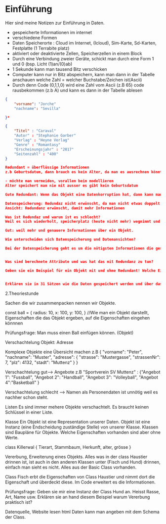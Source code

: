 # Einführung

Hier sind meine Notizen zur Einführung in Daten.

- gespeicherte Informationen im internet
- verschiedene Formen
- Daten Speicherorte : Cloud im Internet, (Icloud), Sim-Karte, Sd-Karten,
  Festplatte (1 Terrabite platz)
- aktiviert oder deaktivierte Zellen, Speicherzellen in einem Block
- Durch eine Verbindung zweier Geräte, schickt man durch eine Form 1 und 0 (bsp.
  Licht (1)an/(0)ab)
- 1 Sekunde kann man tausend Bitz verschicken
- Computer kann nur in Bitz abspeichern, kann man dann in der Tabelle anschauen
  welche Zahl = welcher Buchstabe/Zeichen ist(Ascii)
- Durch denn Code (0,1,1,0) wird eine Zahl vom Ascii (z.B 65) code rausbekommen
  (z.b A) und kann es dann in der Tabelle ablesen

```JSON
{
    "vorname": "Jorche"
    "nachname": "Sevilla"

}*
```

```JSON
{
    "Titel" : "Caraval"
    "Autor" : "Stephanie Garber"
    "Verlag" : "Heyne Verlag"
    "Genre" : "Romantasy"
    "Erscheinungsjahr" : "2017"
    "Seitenzahl" : "400"
}

Redundant = überflüssige Informationen
z.b Geburtsdatum, dann brauch es kein Alter, da man es ausrechnen könnte

- möchte man vermeiden, vorallem beim modellieren
Alter speichert man nie mit ausser es gibt kein Geburtsdatum

Gute Redundant: Wenn das Objekt eine Datenkorruption hat, dann kann man es prüfen ob dies stimmt.

Datenspeicherung: Redundaz nicht erwünscht, da man nicht etwas doppelt haben möchte
Ansicht: Redundanz erwünscht, damit mehr Informationen

Was ist Redundaz und warum ist es schlecht?
Weil es sich wiederholt, speicherplatz (heute nicht mehr) wegnimmt und unnötige Information. Daten immer anpassen, Datenübersicht ist zu viel = unübersichtlich.

Gut: weil mehr und genauere Informationen über ein Objekt.

Wie unterscheiden sich Datenspeicherung und Datenansichten?

Bei der Datenspeicherung geht es um die nötigsten Informationen die gespeichert werden sollen. Bei der Datenansicht ist das wichtigste an Informationen gegeben, doch werden auch detailiertere Dinge aufgeschrieben.


Was sind berechnete Attribute und was hat das mit Redundanz zu tun?

Geben sie ein Beispiel für ein Objekt mit und ohne Redundant! Welche Eigenschaften sind Redundant?


Erklären sie in 31 Sätzen wie die Daten gespeichert werden und über das Internet/Gerät übertragen werden?

```

2.Theoriestunde

Sachen die wir zusammenpacken nennen wir Objekte.

const ball = { radius: 10, x: 100, y: 100, } //Wie man ein Objekt darstellt,
Eigenschaften die das Objekt ergeben, auf die Eigenschaften eingehen könnnen

Prüfungsfrage: Man muss einen Ball einfügen können. (Objekt)

Verschachtelung Objekt: Adresse

Komplexe Objekte eine Übersicht machen z.B { "vorname": "Peter", "nachname":
"Muster", "adresse": { "strasse": "Mustergasse", "strassenNr": 7, "plz": 4132,
"stadt": "Muttenz" } }

Verschachtelung gut--> Angebote z.B "Sportverein SV Muttenz" : {"Angebot 1":
"Fussball", "Angebot 2": "Handball", "Angebot 3": "Volleyball", "Angebot
4":"Basketball" }

Verschachtelung schlecht --> Namen als Personendaten ist unnötig weil es nachher
schon steht.

Listen Es sind immer mehere Objekte verschachtelt. Es braucht keinen Schlüssel
in einer Liste.

Klasse Ein Objekt ist eine Representation unserer Daten. Objekt ist eine Instanz
(eine Endscheidung zuständige Stelle) von unserer Klasse. Klassen sind Baupläne
für Objekte. Welche Eigenschaften vorhanden sind aber ohne Werte.

class Killerwal { Tierart, Stammbaum, Herkunft, alter, grösse }

Vererbung, Erweiterung eines Objekts. Alles was in der class Haustier drinnen
ist, ist auch in den anderen Klassen unter (Fisch und Hund) drinnen, einfach man
sieht es nicht. Alles aus der Basic Class vorhanden.

Class Fisch erbt die Eigenschaften von Class Haustier und nimmt dort die
Eigenschaft und überdeckt diese. Im Code erweitert es die Informationen.

Prüfungsfrage: Geben sie mir eine Instanz der Class Hund an. Heisst Rasse, Art,
Name usw. Erklären sie an hand diesem Beispiel warum Vererbung praktisch ist?

Datenquelle, Website lesen html Daten kann man angeben mit dem Schema der Class.
